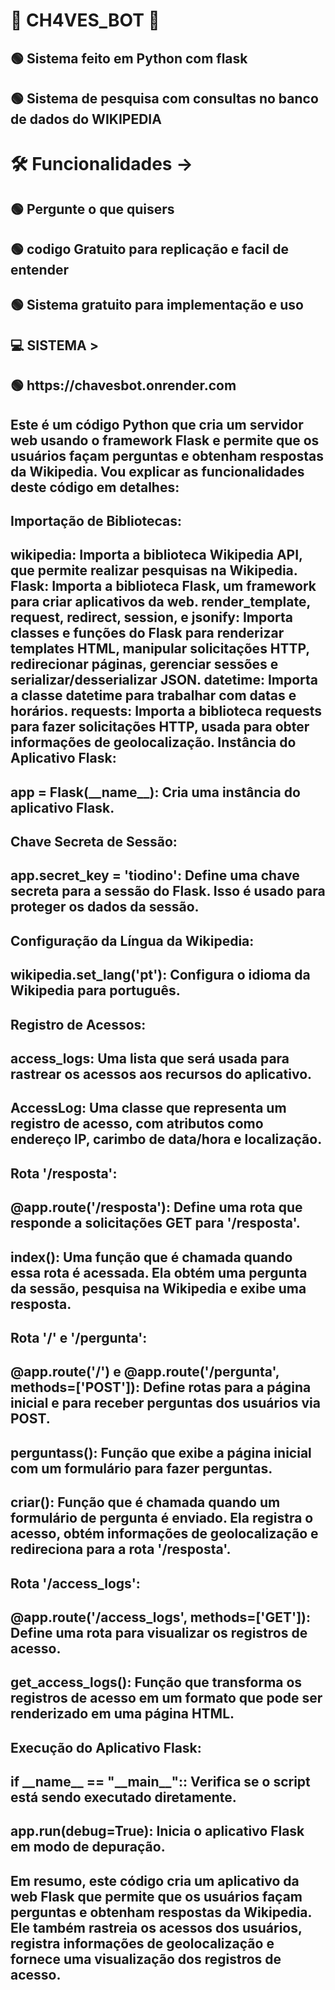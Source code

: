 <h1> 👾 CH4VES_BOT 👾</h1>
<h2>  🟢  Sistema feito em Python com flask   </h2>
<h2>  🟢  Sistema de pesquisa com consultas no banco de dados do WIKIPEDIA   </h2>

<h1> 🛠️ Funcionalidades -> </h1>
<h2>🟢  Pergunte o que quisers</h2>
<h2>🟢  codigo Gratuito para replicação e facil de entender</h2>
<h2>🟢  Sistema gratuito para implementação e uso</h2>

<h2>💻 SISTEMA ></h2>
<h2>🟢 https://chavesbot.onrender.com </h2>
<h2> Este é um código Python que cria um servidor web usando o framework Flask e permite que os usuários façam perguntas e obtenham respostas da Wikipedia. Vou explicar as funcionalidades deste código em detalhes:</h2>

<h2> Importação de Bibliotecas:</h2>

<h2>wikipedia: Importa a biblioteca Wikipedia API, que permite realizar pesquisas na Wikipedia.
Flask: Importa a biblioteca Flask, um framework para criar aplicativos da web.
render_template, request, redirect, session, e jsonify: Importa classes e funções do Flask para renderizar templates HTML, manipular solicitações HTTP, redirecionar páginas, gerenciar sessões e serializar/desserializar JSON.
datetime: Importa a classe datetime para trabalhar com datas e horários.
requests: Importa a biblioteca requests para fazer solicitações HTTP, usada para obter informações de geolocalização.
Instância do Aplicativo Flask:</h2>

<h2>app = Flask(__name__): Cria uma instância do aplicativo Flask.</h2>
<h2>Chave Secreta de Sessão:</h2>

<h2>app.secret_key = 'tiodino': Define uma chave secreta para a sessão do Flask. Isso é usado para proteger os dados da sessão.</h2>
<h2>Configuração da Língua da Wikipedia:</h2>

<h2>wikipedia.set_lang('pt'): Configura o idioma da Wikipedia para português.</h2>
<h2>Registro de Acessos:</h2>

<h2>access_logs: Uma lista que será usada para rastrear os acessos aos recursos do aplicativo.</h2>
<h2>AccessLog: Uma classe que representa um registro de acesso, com atributos como endereço IP, carimbo de data/hora e localização.</h2>
<h2>Rota '/resposta':</h2>

<h2>@app.route('/resposta'): Define uma rota que responde a solicitações GET para '/resposta'.</h2>
<h2>index(): Uma função que é chamada quando essa rota é acessada. Ela obtém uma pergunta da sessão, pesquisa na Wikipedia e exibe uma resposta.</h2>
<h2>Rota '/' e '/pergunta':</h2>

<h2>@app.route('/') e @app.route('/pergunta', methods=['POST']): Define rotas para a página inicial e para receber perguntas dos usuários via POST.</h2>
<h2>perguntass(): Função que exibe a página inicial com um formulário para fazer perguntas.</h2>
<h2>criar(): Função que é chamada quando um formulário de pergunta é enviado. Ela registra o acesso, obtém informações de geolocalização e redireciona para a rota '/resposta'.</h2>
<h2>Rota '/access_logs':</h2>

<h2>@app.route('/access_logs', methods=['GET']): Define uma rota para visualizar os registros de acesso.</h2>
<h2>get_access_logs(): Função que transforma os registros de acesso em um formato que pode ser renderizado em uma página HTML.</h2>
<h2>Execução do Aplicativo Flask:</h2>

<h2>if __name__ == "__main__":: Verifica se o script está sendo executado diretamente.</h2>
<h2>app.run(debug=True): Inicia o aplicativo Flask em modo de depuração.</h2>
<h2>Em resumo, este código cria um aplicativo da web Flask que permite que os usuários façam perguntas e obtenham respostas da Wikipedia. Ele também rastreia os acessos dos usuários, registra informações de geolocalização e fornece uma visualização dos registros de acesso.</h2>
